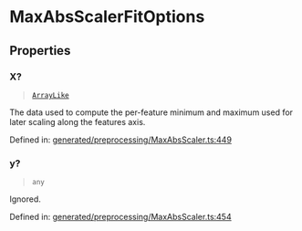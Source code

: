 # MaxAbsScalerFitOptions

## Properties

### X?

> [`ArrayLike`](../types/ArrayLike.md)

The data used to compute the per-feature minimum and maximum used for later scaling along the features axis.

Defined in:  [generated/preprocessing/MaxAbsScaler.ts:449](https://github.com/transitive-bullshit/scikit-learn-ts/blob/b59c1ff/packages/sklearn/src/generated/preprocessing/MaxAbsScaler.ts#L449)

### y?

> `any`

Ignored.

Defined in:  [generated/preprocessing/MaxAbsScaler.ts:454](https://github.com/transitive-bullshit/scikit-learn-ts/blob/b59c1ff/packages/sklearn/src/generated/preprocessing/MaxAbsScaler.ts#L454)
